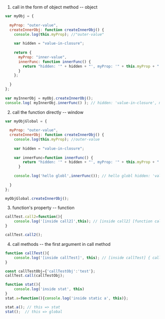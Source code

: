 1. call in the form of object method -- object
```javascript
var myObj = {
 
  myProp: "outer-value",
  createInnerObj: function createInnerObj() {
  	console.log(this.myProp); //"outer-value"
 
    var hidden = "value-in-closure";
 
    return {
      myProp: "inner-value",
      innerFunc: function innerFunc() {
        return "hidden: '" + hidden + "', myProp: '" + this.myProp + "'";
      }
    };
 
  }
};
 
var myInnerObj = myObj.createInnerObj();
console.log( myInnerObj.innerFunc() ); // hidden: 'value-in-closure', myProp: 'inner-value'
```
2. call the function directly  -- window
```javascript
var myObjGlobal = {
 
  myProp: "outer-value",
  createInnerObj: function createInnerObj() {
  	console.log(this.myProp); //outer-value
 
    var hidden = "value-in-closure";
 
    var innerFunc=function innerFunc() {
        return "hidden: '" + hidden + "', myProp: '" + this.myProp + "'";
      }
     
    console.log('hello globl',innerFunc()); // hello globl hidden: 'value-in-closure', myProp: 'undefined'
 
  }
};

myObjGlobal.createInnerObj();
```

3. function's property -- function
```javascript
callTest.call2=function(){
	console.log('[inside call2]',this); // [inside call2] [function callTest()]
}

callTest.call2();

```

4. call methods -- the first argument in call method
```javascript
function callTest(){
	console.log('[inside callTest]', this); // [inside callTest] { callTestObj: 'test' } 
}

const callTestObj={'callTestObj':'test'};
callTest.call(callTestObj);
```

```javascript
function stat(){
	console.log('inside stat', this)
}
stat.a=function(){console.log('inside static a', this)};

stat.a(); // this => stat
stat();  // this => global
```
